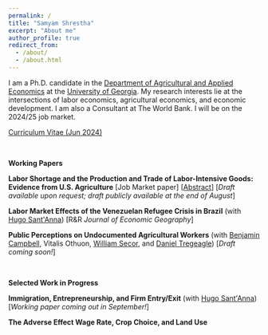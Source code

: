 ```yaml
---
permalink: /
title: "Samyam Shrestha"
excerpt: "About me"
author_profile: true
redirect_from: 
  - /about/
  - /about.html
---
```


I am a Ph.D. candidate in the [Department of Agricultural and Applied Economics](https://agecon.uga.edu/) at the [University of Georgia](https://uga.edu). My research interests lie at the intersections of labor economics, agricultural economics, and economic development. I am also a Consultant at The World Bank. I will be on the 2024/25 job market.

[Curriculum Vitae (Jun 2024)](https://shsamyam.github.io/files/CV_Jun_20.pdf)

<p>&nbsp;</p>

**Working Papers**

**Labor Shortage and the Production and Trade of Labor-Intensive Goods: Evidence from U.S. Agriculture** [Job Market paper] [[Abstract](https://shsamyam.github.io/files/JMP_Abstract.pdf)] [_Draft available upon request; draft publicly available at the end of August_]

**Labor Market Effects of the Venezuelan Refugee Crisis in Brazil** (with [Hugo Sant'Anna](https://hsantanna.org/)) [R&R _Journal of Economic Geography_]

**Public Perceptions on Undocumented Agricultural Workers** (with [Benjamin Campbell](https://agecon.uga.edu/people/faculty/benjamin-campbell.html), Vitalis Othuon, [William Secor](https://agecon.uga.edu/people/faculty/will-secor.html), and [Daniel Tregeagle](https://www.danieltregeagle.com/)) [_Draft coming soon!_]

<p>&nbsp;</p>

**Selected Work in Progress**

**Immigration, Entrepreneurship, and Firm Entry/Exit** (with [Hugo Sant'Anna](https://hsantanna.org/)) [_Working paper coming out in September!_]

**The Adverse Effect Wage Rate, Crop Choice, and Land Use**
